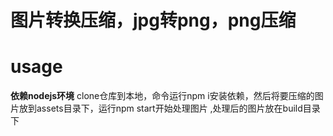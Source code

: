 # 图片转换压缩，jpg转png，png压缩

# usage
   **依赖nodejs环境**
  clone仓库到本地，命令运行npm i安装依赖，然后将要压缩的图片放到assets目录下，运行npm start开始处理图片 ,处理后的图片放在build目录下

